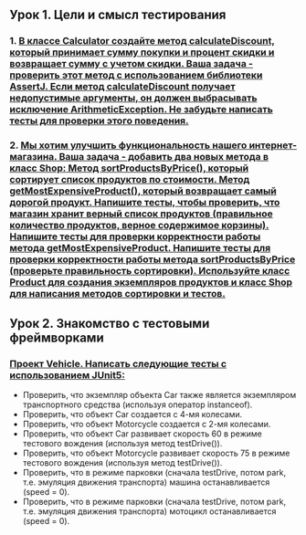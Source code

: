 ## Урок 1. Цели и смысл тестирования

### 1. [В классе Calculator создайте метод calculateDiscount, который принимает сумму покупки и процент скидки и возвращает сумму с учетом скидки. Ваша задача - проверить этот метод с использованием библиотеки AssertJ. Если метод calculateDiscount получает недопустимые аргументы, он должен выбрасывать исключение ArithmeticException. Не забудьте написать тесты для проверки этого поведения.](src/main/java/dz1/Calculator)
### 2. [Мы хотим улучшить функциональность нашего интернет-магазина. Ваша задача - добавить два новых метода в класс Shop: Метод sortProductsByPrice(), который сортирует список продуктов по стоимости. Метод getMostExpensiveProduct(), который возвращает самый дорогой продукт. Напишите тесты, чтобы проверить, что магазин хранит верный список продуктов (правильное количество продуктов, верное содержимое корзины). Напишите тесты для проверки корректности работы метода getMostExpensiveProduct. Напишите тесты для проверки корректности работы метода sortProductsByPrice (проверьте правильность сортировки). Используйте класс Product для создания экземпляров продуктов и класс Shop для написания методов сортировки и тестов.](src/main/java/dz1/Shop)

## Урок 2. Знакомство с тестовыми фреймворками

### [Проект Vehicle. Написать следующие тесты с использованием JUnit5:](src/test/java/dz2/VehicleTest.java)
- Проверить, что экземпляр объекта Car также является экземпляром транспортного средства (используя оператор instanceof).
- Проверить, что объект Car создается с 4-мя колесами.
- Проверить, что объект Motorcycle создается с 2-мя колесами.
- Проверить, что объект Car развивает скорость 60 в режиме тестового вождения (используя метод testDrive()).
- Проверить, что объект Motorcycle развивает скорость 75 в режиме тестового вождения (используя метод testDrive()).
- Проверить, что в режиме парковки (сначала testDrive, потом park, т.е. эмуляция движения транспорта) машина останавливается (speed = 0).
- Проверить, что в режиме парковки (сначала testDrive, потом park, т.е. эмуляция движения транспорта) мотоцикл останавливается (speed = 0).